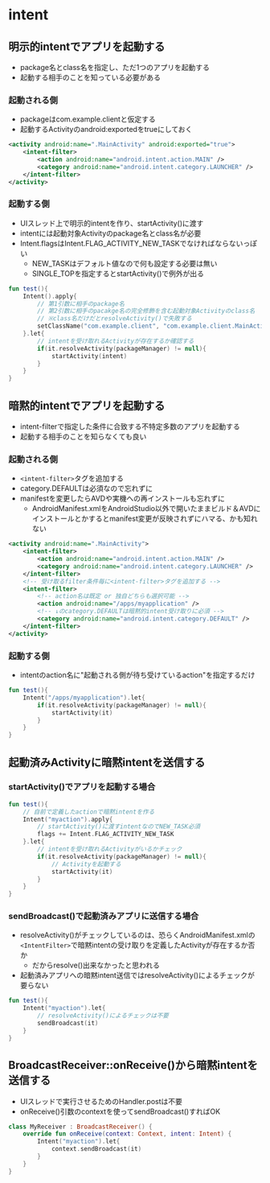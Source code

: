 # intent

## 明示的intentでアプリを起動する
- package名とclass名を指定し、ただ1つのアプリを起動する
- 起動する相手のことを知っている必要がある

### 起動される側
- packageはcom.example.clientと仮定する
- 起動するActivityのandroid:exportedをtrueにしておく

```xml:AndroidManifest.xml
<activity android:name=".MainActivity" android:exported="true">
	<intent-filter>
		<action android:name="android.intent.action.MAIN" />
		<category android:name="android.intent.category.LAUNCHER" />
	</intent-filter>
</activity>
```

### 起動する側
- UIスレッド上で明示的intentを作り、startActivity()に渡す
- intentには起動対象Activityのpackage名とclass名が必要
- Intent.flagsはIntent.FLAG_ACTIVITY_NEW_TASKでなければならないっぽい
	- NEW_TASKはデフォルト値なので何も設定する必要は無い
	- SINGLE_TOPを指定するとstartActivity()で例外が出る

```kotlin
fun test(){
	Intent().apply{
		// 第1引数に相手のpackage名
		// 第2引数に相手のpacakge名の完全修飾を含む起動対象Activityのclass名
		// ※class名だけだとresolveActivity()で失敗する
		setClassName("com.example.client", "com.example.client.MainActivity")
	}.let{
		// intentを受け取れるActivityが存在するか確認する
		if(it.resolveActivity(packageManager) != null){
			startActivity(intent)
		}
	}
}
```

## 暗黙的intentでアプリを起動する
- intent-filterで指定した条件に合致する不特定多数のアプリを起動する
- 起動する相手のことを知らなくても良い

### 起動される側
- `<intent-filter>`タグを追加する
- category.DEFAULTは必須なので忘れずに
- manifestを変更したらAVDや実機への再インストールも忘れずに
	- AndroidManifest.xmlをAndroidStudio以外で開いたままビルド＆AVDにインストールとかするとmanifest変更が反映されずにハマる、かも知れない

```xml:AndroidManifest.xml
<activity android:name=".MainActivity">
	<intent-filter>
		<action android:name="android.intent.action.MAIN" />
		<category android:name="android.intent.category.LAUNCHER" />
	</intent-filter>
	<!-- 受け取るfilter条件毎に<intent-filter>タグを追加する -->
	<intent-filter>
		<!-- action名は既定 or 独自どちらも選択可能 -->
		<action android:name="/apps/myapplication" />
		<!-- ↓のcategory.DEFAULTは暗黙的intent受け取りに必須 -->
		<category android:name="android.intent.category.DEFAULT" />
	</intent-filter>
</activity>
```

### 起動する側
- intentのaction名に"起動される側が待ち受けているaction"を指定するだけ

```kotlin
fun test(){
	Intent("/apps/myapplication").let{
		if(it.resolveActivity(packageManager) != null){
			startActivity(it)
		}
	}
}
```

## 起動済みActivityに暗黙intentを送信する
### startActivity()でアプリを起動する場合
```kotlin
fun test(){
	// 自前で定義したactionで暗黙intentを作る
	Intent("myaction").apply{
		// startActivity()に渡すintentなのでNEW_TASK必須
		flags += Intent.FLAG_ACTIVITY_NEW_TASK
	}.let{
		// intentを受け取れるActivityがいるかチェック
		if(it.resolveActivity(packageManager) != null){
			// Activityを起動する
			startActivity(it)
		}
	}
}
```

### sendBroadcast()で起動済みアプリに送信する場合
- resolveActivity()がチェックしているのは、恐らくAndroidManifest.xmlの`<IntentFilter>`で暗黙intentの受け取りを定義したActivityが存在するか否か
	- だからresolve()出来なかったと思われる
- 起動済みアプリへの暗黙intent送信ではresolveActivity()によるチェックが要らない

```kotlin
fun test(){
	Intent("myaction").let{
		// resolveActivity()によるチェックは不要
		sendBroadcast(it)
	}
}
```

## BroadcastReceiver::onReceive()から暗黙intentを送信する
- UIスレッドで実行させるためのHandler.postは不要
- onReceive()引数のcontextを使ってsendBroadcast()すればOK

```kotlin
class MyReceiver : BroadcastReceiver() {
    override fun onReceive(context: Context, intent: Intent) {
		Intent("myaction").let{
			context.sendBroadcast(it)
		}
    }
}
```